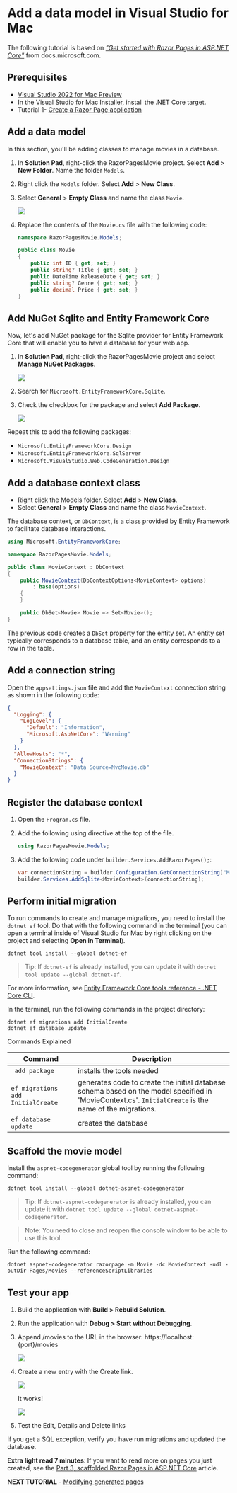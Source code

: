 # Add a data model in Visual Studio for Mac

The following tutorial is based on [*"Get started with Razor Pages in ASP.NET Core"*](https://docs.microsoft.com/aspnet/core/tutorials/razor-pages/razor-pages-start) from docs.microsoft.com.

## Prerequisites

* [Visual Studio 2022 for Mac Preview](https://visualstudio.microsoft.com/vs/mac/preview/?wt.mc_id=adw-brand&gclid=Cj0KCQjwqYfWBRDPARIsABjQRYwLe3b9dJMixA98s8nS8QfuNBKGsiRVRXzB93fe4E27LGK5KLrGcnYaAgdREALw_wcB)
* In the Visual Studio for Mac Installer, install the .NET Core target.
* Tutorial 1- [Create a Razor Page application](../1-Create%20a%20Razor%20Page/Create-a-Razorpage-VSMac.md)

## Add a data model

In this section, you'll be adding classes to manage movies in a database.

1. In **Solution Pad**, right-click the RazorPagesMovie project. Select **Add** > **New Folder**. Name the folder `Models`.
1. Right click the `Models` folder. Select **Add** > **New Class**.
1. Select **General** > **Empty Class** and name the class `Movie`.

    ![](images/addclass-vsmac.png)

1. Replace the contents of the `Movie.cs` file with the following code:

    ```csharp
    namespace RazorPagesMovie.Models;
    
    public class Movie
    {
        public int ID { get; set; }
        public string? Title { get; set; }
        public DateTime ReleaseDate { get; set; }
        public string? Genre { get; set; }
        public decimal Price { get; set; }
    }
    ```

## Add NuGet Sqlite and Entity Framework Core

Now, let's add NuGet package for the Sqlite provider for Entity Framework Core that will enable you to have a database for your web app.

1. In **Solution Pad**, right-click the RazorPagesMovie project and select **Manage NuGet Packages**.

    ![](images/add-package-menu-vsmac.png)

1. Search for `Microsoft.EntityFrameworkCore.Sqlite`.
1. Check the checkbox for the package and select **Add Package**.

    ![](images/add-package-vsmac.png)

Repeat this to add the following packages:

* `Microsoft.EntityFrameworkCore.Design`
* `Microsoft.EntityFrameworkCore.SqlServer`
* `Microsoft.VisualStudio.Web.CodeGeneration.Design`

## Add a database context class

* Right click the Models folder. Select **Add** > **New Class**.
* Select **General** > **Empty Class** and name the class `MovieContext`.

The database context, or `DbContext`, is a class provided by Entity Framework to facilitate database interactions.

``` cs
using Microsoft.EntityFrameworkCore;

namespace RazorPagesMovie.Models;

public class MovieContext : DbContext 
{
    public MovieContext(DbContextOptions<MovieContext> options) 
        : base(options) 
    {
    }

    public DbSet<Movie> Movie => Set<Movie>();
}
```

The previous code creates a `DbSet`  property for the entity set. An entity set typically corresponds to a database table, and an entity corresponds to a row in the table.

## Add a connection string

Open the `appsettings.json` file and add the `MovieContext` connection string as shown in the following code:

``` json
{
  "Logging": {
    "LogLevel": {
      "Default": "Information",
      "Microsoft.AspNetCore": "Warning"
    }
  },
  "AllowHosts": "*",
  "ConnectionStrings": {
    "MovieContext": "Data Source=MvcMovie.db"
  }
}
```

## Register the database context

1. Open the `Program.cs` file.
2. Add the following using directive at the top of the file.

   ```cs
   using RazorPagesMovie.Models;
   ```

3. Add the following code under `builder.Services.AddRazorPages();`:

    ``` cs
    var connectionString = builder.Configuration.GetConnectionString("MovieContext");
    builder.Services.AddSqlite<MovieContext>(connectionString);
    ```

## Perform initial migration

To run commands to create and manage migrations, you need to install the `dotnet ef` tool. Do that with the following command in the terminal (you can open a terminal inside of Visual Studio for Mac by right clicking on the project and selecting **Open in Terminal**).

```console
dotnet tool install --global dotnet-ef
```

> Tip:
> If `dotnet-ef` is already installed, you can update it with `dotnet tool update --global dotnet-ef`.

For more information, see [Entity Framework Core tools reference - .NET Core CLI](https://docs.microsoft.com/ef/core/cli/dotnet).

In the terminal, run the following commands in the project directory:

 ```console
dotnet ef migrations add InitialCreate
dotnet ef database update
```

Commands Explained

| Command       |Description       |
| ------------- |-------------|
| ` add package`    | installs the tools needed |
| `ef migrations add InitialCreate`     | generates code to create the initial database schema based on the model specified in 'MovieContext.cs'. `InitialCreate` is the name of the migrations. |  
|`ef database update` | creates the database      |

## Scaffold the movie model

Install the `aspnet-codegenerator` global tool by running the following command:

 ```console
dotnet tool install --global dotnet-aspnet-codegenerator
```

> Tip:
> If `dotnet-aspnet-codegenerator` is already installed, you can update it with `dotnet tool update --global dotnet-aspnet-codegenerator`.

> Note:
> You need to close and reopen the console window to be able to use this tool.

Run the following command:

`dotnet aspnet-codegenerator razorpage -m Movie -dc MovieContext -udl -outDir Pages/Movies --referenceScriptLibraries`

## Test your app

1. Build the application with **Build > Rebuild Solution**.
1. Run the application with **Debug > Start without Debugging**.
1. Append /movies to the URL in the browser: https://localhost:{port}/movies

    ![](images/moviespage.PNG)

1. Create a new entry with the Create link.

    ![](images/createnew.PNG)

    It works!

    ![](images/newentry.PNG)

1. Test the Edit, Details and Delete links
  
If you get a SQL exception, verify you have run migrations and updated the database.

**Extra light read 7 minutes**: If you want to read more on pages you just created, see the [Part 3, scaffolded Razor Pages in ASP.NET Core](https://docs.microsoft.com/aspnet/core/tutorials/razor-pages-vsc/page) article.

**NEXT TUTORIAL** - [Modifying generated pages](../3-Update%20Pages/update-VSMac.md)
